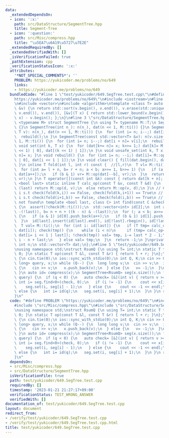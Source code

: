 ```yaml
---
data:
  _extendedDependsOn:
  - icon: ':x:'
    path: src/DataStructure/SegmentTree.hpp
    title: Segment-Tree
  - icon: ':question:'
    path: src/Misc/compress.hpp
    title: "\u5EA7\u6A19\u5727\u7E2E"
  _extendedRequiredBy: []
  _extendedVerifiedWith: []
  _isVerificationFailed: true
  _pathExtension: cpp
  _verificationStatusIcon: ':x:'
  attributes:
    '*NOT_SPECIAL_COMMENTS*': ''
    PROBLEM: https://yukicoder.me/problems/no/649
    links:
    - https://yukicoder.me/problems/no/649
  bundledCode: "#line 1 \"test/yukicoder/649.SegTree.test.cpp\"\n#define PROBLEM \"\
    https://yukicoder.me/problems/no/649\"\n#include <iostream>\n#line 2 \"src/Misc/compress.hpp\"\
    \n#include <vector>\n#include <algorithm>\ntemplate <class T> auto compress(std::vector<T>\
    \ &v) {\n return std::sort(v.begin(), v.end()), v.erase(std::unique(v.begin(),\
    \ v.end()), v.end()), [&v](T x) { return std::lower_bound(v.begin(), v.end(),\
    \ x) - v.begin(); };\n}\n#line 3 \"src/DataStructure/SegmentTree.hpp\"\ntemplate\
    \ <typename M> struct SegmentTree {\n using T= typename M::T;\n SegmentTree()\
    \ {}\n SegmentTree(int n_): n(n_), dat(n << 1, M::ti()) {}\n SegmentTree(int n_,\
    \ T v): n(n_), dat(n << 1, M::ti()) {\n  for (int i= n; i--;) dat[i + n]= v;\n\
    \  rebuild();\n }\n SegmentTree(const std::vector<T> &v): n(v.size()), dat(n <<\
    \ 1, M::ti()) {\n  for (int i= n; i--;) dat[i + n]= v[i];\n  rebuild();\n }\n\
    \ void set(int k, T x) {\n  for (dat[k+= n]= x; k>>= 1;) dat[k]= M::op(dat[(k\
    \ << 1) | 0], dat[(k << 1) | 1]);\n }\n void unsafe_set(int k, T x) { dat[k +\
    \ n]= x; }\n void rebuild() {\n  for (int i= n; --i;) dat[i]= M::op(dat[i << 1\
    \ | 0], dat[i << 1 | 1]);\n }\n void clear() { fill(dat.begin(), dat.end(), M::ti());\
    \ }\n inline T fold(int l, int r) const {  //[l,r)\n  T vl= M::ti(), vr= M::ti();\n\
    \  for (int a= l + n, b= r + n; a < b; a>>= 1, b>>= 1) {\n   if (a & 1) vl= M::op(vl,\
    \ dat[a++]);\n   if (b & 1) vr= M::op(dat[--b], vr);\n  }\n  return M::op(vl,\
    \ vr);\n }\n T operator[](const int &k) const { return dat[k + n]; }\n template\
    \ <bool last> static inline T calc_op(const T &v, const T &d) {\n  if constexpr\
    \ (last) return M::op(d, v);\n  else return M::op(v, d);\n }\n // Case 0. find\
    \ i s.t check(fold(k,i)) == False, check(fold(k,i+1)) == True\n // Case 1. find\
    \ i s.t check(fold(i+1,b)) == False, check(fold(i,b)) == True\n // return -1 if\
    \ not found\n template <bool last, class C> int find(const C &check, int k) const\
    \ {\n  assert(!check(M::ti()));\n  std::vector<int> id[2];\n  int a= n + (k &\
    \ -(!last)), b= n + n + ((k - n) & -(last));\n  for (; a < b; a>>= 1, b>>= 1)\
    \ {\n   if (a & 1) id[0].push_back(a++);\n   if (b & 1) id[1].push_back(--b);\n\
    \  }\n  id[last].insert(id[last].end(), id[!last].rbegin(), id[!last].rend());\n\
    \  T val= M::ti();\n  for (int i: id[last]) {\n   if (T tmp= calc_op<last>(val,\
    \ dat[i]); check(tmp)) {\n    while (i < n)\n     if (tmp= calc_op<last>(val,\
    \ dat[i= i << 1 | last]); !check(tmp)) val= tmp, i-= last * 2 - 1;\n    return\
    \ i - n + last;\n   } else val= tmp;\n  }\n  return -1;\n }\nprivate:\n const\
    \ int n;\n std::vector<T> dat;\n};\n#line 5 \"test/yukicoder/649.SegTree.test.cpp\"\
    \nusing namespace std;\nstruct RsumQ {\n using T= int;\n static T ti() { return\
    \ 0; }\n static T op(const T &l, const T &r) { return l + r; }\n};\nsigned main()\
    \ {\n cin.tie(0);\n ios::sync_with_stdio(0);\n int Q, K;\n cin >> Q >> K;\n vector<long\
    \ long> query, x;\n while (Q--) {\n  long long v;\n  cin >> v;\n  if (v == 1)\
    \ {\n   cin >> v;\n   x.push_back(v);\n  } else {\n   v= -1;\n  }\n  query.push_back(v);\n\
    \ }\n auto id= compress(x);\n SegmentTree<RsumQ> seg(x.size());\n for (auto q:\
    \ query) {\n  if (q < 0) {\n   auto check= [&](int v) { return v >= K; };\n  \
    \ int i= seg.find<0>(check, 0);\n   if (i != -1) {\n    cout << x[i] << endl;\n\
    \    seg.set(i, seg[i] - 1);\n   } else {\n    cout << -1 << endl;\n   }\n  }\
    \ else {\n   int i= id(q);\n   seg.set(i, seg[i] + 1);\n  }\n }\n return 0;\n\
    }\n"
  code: "#define PROBLEM \"https://yukicoder.me/problems/no/649\"\n#include <iostream>\n\
    #include \"src/Misc/compress.hpp\"\n#include \"src/DataStructure/SegmentTree.hpp\"\
    \nusing namespace std;\nstruct RsumQ {\n using T= int;\n static T ti() { return\
    \ 0; }\n static T op(const T &l, const T &r) { return l + r; }\n};\nsigned main()\
    \ {\n cin.tie(0);\n ios::sync_with_stdio(0);\n int Q, K;\n cin >> Q >> K;\n vector<long\
    \ long> query, x;\n while (Q--) {\n  long long v;\n  cin >> v;\n  if (v == 1)\
    \ {\n   cin >> v;\n   x.push_back(v);\n  } else {\n   v= -1;\n  }\n  query.push_back(v);\n\
    \ }\n auto id= compress(x);\n SegmentTree<RsumQ> seg(x.size());\n for (auto q:\
    \ query) {\n  if (q < 0) {\n   auto check= [&](int v) { return v >= K; };\n  \
    \ int i= seg.find<0>(check, 0);\n   if (i != -1) {\n    cout << x[i] << endl;\n\
    \    seg.set(i, seg[i] - 1);\n   } else {\n    cout << -1 << endl;\n   }\n  }\
    \ else {\n   int i= id(q);\n   seg.set(i, seg[i] + 1);\n  }\n }\n return 0;\n\
    }\n"
  dependsOn:
  - src/Misc/compress.hpp
  - src/DataStructure/SegmentTree.hpp
  isVerificationFile: true
  path: test/yukicoder/649.SegTree.test.cpp
  requiredBy: []
  timestamp: '2023-01-21 21:27:17+09:00'
  verificationStatus: TEST_WRONG_ANSWER
  verifiedWith: []
documentation_of: test/yukicoder/649.SegTree.test.cpp
layout: document
redirect_from:
- /verify/test/yukicoder/649.SegTree.test.cpp
- /verify/test/yukicoder/649.SegTree.test.cpp.html
title: test/yukicoder/649.SegTree.test.cpp
---
```

